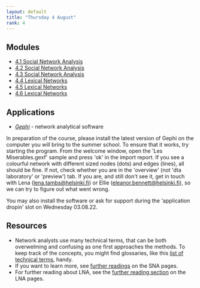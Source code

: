 ```yaml
---
layout: default
title: "Thursday 4 August"
rank: 4
---
```

## Modules

* [4.1 Social Network Analysis](./4_1-3_sna.md)
* [4.2 Social Network Analysis](./4_1-3_sna.md)
* [4.3 Social Network Analysis](./4_1-3_sna.md)
* [4.4 Lexical Networks](./4_4-6_lna.md)
* [4.5 Lexical Networks](./4_4-6_lna.md)
* [4.6 Lexical Networks](./4_4-6_lna.md)

## Applications
* [_Gephi_](https://gephi.org/) - network analytical software

In preparation of the course, please install the latest version of Gephi on the computer you will bring to the summer school. To ensure that it works, try starting the program. From the welcome window, open the 'Les Miserables.gexf' sample and press 'ok' in the import report. If you see a colourful network with different sized nodes (dots) and edges (lines), all should be fine. If not, check whether you are in the 'overview' (not 'dta laboratory' or 'preview') tab. If you are, and still don't see it, get in touch with Lena (lena.tambs@helsinki.fi) or Ellie (eleanor.bennett@helsinki.fi), so we can try to figure out what went wrong.

You may also install the software or ask for support during the 'application dropin' slot on Wednesday 03.08.22.

## Resources
* Network analysts use many technical terms, that can be both overwelming and confusing as one first approaches the methods. To keep track of the concepts, you might find glossaries, like this [list of technical terms](./_files/Tambs_na_glossary.pdf), handy.
* If you want to learn more, see [further readings](#furtherreadings) on the SNA pages.
* For further reading about LNA, see the [further reading section](#furtherreadingsLNA) on the LNA pages.
